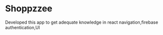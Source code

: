 # Shoppzzee
Developed this app to get adequate knowledge in react navigation,firebase authentication,UI 
